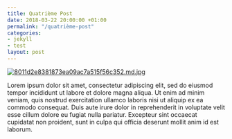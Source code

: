 ```yaml
---
title: Quatrième Post
date: 2018-03-22 20:00:00 +01:00
permalink: "/quatrième-post"
categories:
- jekyll
- test
layout: post
---
```

[![8011d2e8381873ea09ac7a515f56c352.md.jpg](https://tof.cx/images/2018/03/23/8011d2e8381873ea09ac7a515f56c352.md.jpg)](https://tof.cx/image/as2F2)

Lorem ipsum dolor sit amet, consectetur adipiscing elit,
sed do eiusmod tempor incididunt ut labore et dolore magna aliqua.
Ut enim ad minim veniam, quis nostrud exercitation ullamco laboris nisi ut aliquip
ex ea commodo consequat. Duis aute irure dolor in reprehenderit in voluptate velit esse
cillum dolore eu fugiat nulla pariatur. Excepteur sint occaecat cupidatat non proident,
sunt in culpa qui officia deserunt mollit anim id est laborum.
